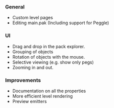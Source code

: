 ### General ###
  * Custom level pages
  * Editing main.pak (Including support for Peggle)

### UI ###
  * Drag and drop in the pack explorer.
  * Grouping of objects
  * Rotation of objects with the mouse.
  * Selective viewing (e.g. show only pegs)
  * Zooming in and out.

### Improvements ###
  * Documentation on all the properties
  * More efficient level rendering
  * Preview emitters